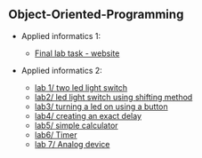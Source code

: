 ## Object-Oriented-Programming
 - Applied informatics 1:
    - [Final lab task - website](https://github.com/Paraschiv-Stefan/Applied-Informatics/tree/AI1-website)
      
- Applied informatics 2:
    - [lab 1/ two led light switch](https://github.com/Paraschiv-Stefan/Applied-Informatics/tree/lab_1)
    - [lab2/ led light switch using shifting method](https://github.com/Paraschiv-Stefan/Applied-Informatics/tree/lab_2)
    - [lab3/ turning a led on using a button](https://github.com/Paraschiv-Stefan/Applied-Informatics/tree/lab_3)
    - [lab4/ creating an exact delay](https://github.com/Paraschiv-Stefan/Applied-Informatics/tree/lab_4)
    - [lab5/ simple calculator](https://github.com/Paraschiv-Stefan/Applied-Informatics/tree/lab_5)
    - [lab6/ Timer](https://github.com/Paraschiv-Stefan/Applied-Informatics/tree/lab_6)
    - [lab 7/ Analog device](https://github.com/Paraschiv-Stefan/Applied-Informatics/tree/lab_7)
